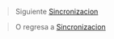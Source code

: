 


> Siguiente [Sincronizacion](/v1/app-movil/sync.html)

> O regresa a [Sincronizacion ](/v1/app-movil/sync.html)
<!--stackedit_data:
eyJoaXN0b3J5IjpbNzEyMjY0MzIyXX0=
-->